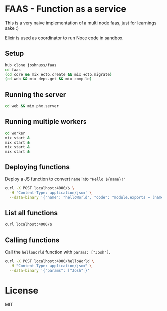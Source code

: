 # FAAS - Function as a service

This is a very naive implementation of a multi node faas, just for learnings sake :)

Elixir is used as coordinator to run Node code in sandbox.

## Setup

```bash
hub clone joshnuss/faas
cd faas
(cd core && mix ecto.create && mix ecto.migrate)
(cd web && mix deps.get && mix compile)
```

## Running the server

```bash
cd web && mix phx.server
```

## Running multiple workers

```bash
cd worker
mix start &
mix start &
mix start &
mix start &
```

## Deploying functions

Deploy a JS function to convert `name` into `"Hello ${name}!"`

```bash
curl -X POST localhost:4000/$ \
  -H 'Content-Type: application/json' \
  --data-binary '{"name": "helloWorld", "code": "module.exports = (name) => `Hello ${name}!`"}'

```

## List all functions

```bash
curl localhost:4000/$
```

## Calling functions

Call the `helloWorld` function with `params: ["Josh"]`.

```bash
curl -X POST localhost:4000/helloWorld \
  -H "Content-Type: application/json" \
  --data-binary '{"params": ["Josh"]}'
```

# License

MIT
